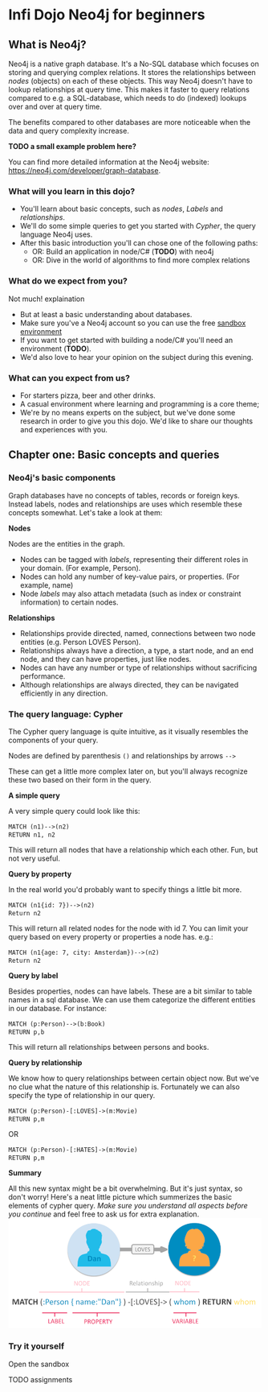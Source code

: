 # Infi Dojo Neo4j for beginners

## What is Neo4j?
Neo4j is a native graph database. It's a No-SQL database which focuses on storing and querying complex relations. It stores the relationships between *nodes* (objects) on each of these objects. This way Neo4j doesn't have to lookup relationships at query time. This makes it faster to query relations compared to e.g. a SQL-database, which needs to do (indexed) lookups over and over at query time.

The benefits compared to other databases are more noticeable when the data and query complexity increase.

**TODO a small example problem here?**

You can find more detailed information at the Neo4j website: https://neo4j.com/developer/graph-database.


### What will you learn in this dojo?
- You'll learn about basic concepts, such as *nodes*, *Labels* and *relationships*.
- We'll do some simple queries to get you started with *Cypher*, the query language Neo4j uses.
- After this basic introduction you'll can chose one of the following paths:	
	- OR: Build an application in node/C# (**TODO**) with neo4j
	- OR: Dive in the world of algorithms to find more complex relations
	
### What do we expect from you?
Not much! 
explaination
- But at least a basic understanding about databases.
- Make sure you've a Neo4j account so you can use the free [sandbox environment](https://sandbox.neo4j.com/)
- If you want to get started with building a node/C# you'll need an environment (**TODO**).
- We'd also love to hear your opinion on the subject during this evening.


### What can you expect from us?
- For starters pizza, beer and other drinks.
- A casual environment where learning and programming is a core theme;
- We're by no means experts on the subject, but we've done some research in order to give you this dojo. We'd like to share our thoughts and experiences with you.


## Chapter one: Basic concepts and queries

### Neo4j's basic components
Graph databases have no concepts of tables, records or foreign keys. Instead labels, nodes and relationships are uses which resemble these concepts somewhat. Let's take a look at them:

**Nodes**
  
  Nodes are the entities in the graph.
- Nodes can be tagged with *labels*, representing their different roles in your domain. (For example, Person).
- Nodes can hold any number of key-value pairs, or properties. (For example, name)
- Node *labels* may also attach metadata (such as index or constraint information) to certain nodes.

**Relationships**

- Relationships provide directed, named, connections between two node entities (e.g. Person LOVES Person).
- Relationships always have a direction, a type, a start node, and an end node, and they can have properties, just like nodes.
- Nodes can have any number or type of relationships without sacrificing performance.
- Although relationships are always directed, they can be navigated efficiently in any direction.

### The query language: Cypher
The Cypher query language is quite intuitive, as it visually resembles the components of your query.

Nodes are defined by parenthesis `()` and relationships by arrows `-->`

These can get a little more complex later on, but you'll always recognize these two based on their form in the query.

**A simple query**

A very simple query could look like this:  

```
MATCH (n1)-->(n2)
RETURN n1, n2  
```

This will return all nodes that have a relationship which each other. Fun, but not very useful.


**Query by property**

In the real world you'd probably want to specify things a little bit more.

```
MATCH (n1{id: 7})-->(n2)  
Return n2
```

This will return all related nodes for the node with id 7. You can limit your query based on every property or properties a node has. e.g.:

```  
MATCH (n1{age: 7, city: Amsterdam})-->(n2)  
Return n2
```


**Query by label**

Besides properties, nodes can have labels. These are a bit similar to table names in a sql database. We can use them categorize the different entities in our database. For instance:
```
MATCH (p:Person)-->(b:Book)
RETURN p,b
```
This will return all relationships between persons and books.

**Query by relationship**

We know how to query relationships between certain object now. But we've no clue what the nature of this relationship is. Fortunately we can also specify the type of relationship in our query.

```
MATCH (p:Person)-[:LOVES]->(m:Movie)
RETURN p,m
```

OR


```
MATCH (p:Person)-[:HATES]->(m:Movie)
RETURN p,m
```


**Summary**

All this new syntax might be a bit overwhelming. But it's just syntax, so don't worry! Here's a neat little picture which summerizes the basic elements of cypher query. *Make sure you understand all aspects before you continue* and feel free to ask us for extra explanation.
![cypher-example](cypher-example.png)

### Try it yourself
Open the sandbox

TODO assignments
